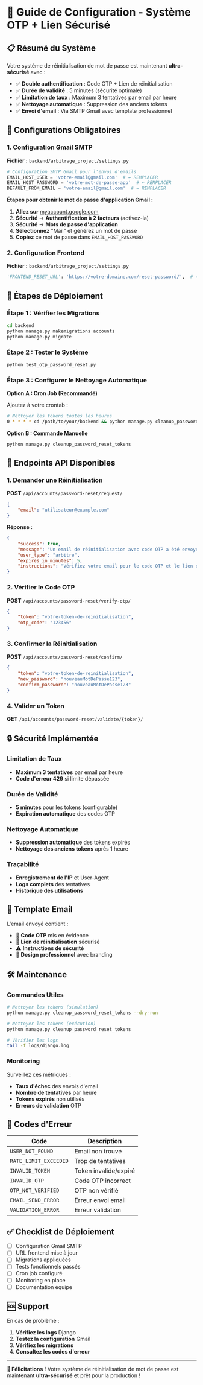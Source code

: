# 🔐 Guide de Configuration - Système OTP + Lien Sécurisé

## 📋 Résumé du Système

Votre système de réinitialisation de mot de passe est maintenant **ultra-sécurisé** avec :

- ✅ **Double authentification** : Code OTP + Lien de réinitialisation
- ✅ **Durée de validité** : 5 minutes (sécurité optimale)
- ✅ **Limitation de taux** : Maximum 3 tentatives par email par heure
- ✅ **Nettoyage automatique** : Suppression des anciens tokens
- ✅ **Envoi d'email** : Via SMTP Gmail avec template professionnel

## 🔧 Configurations Obligatoires

### 1. Configuration Gmail SMTP

**Fichier :** `backend/arbitrage_project/settings.py`

```python
# Configuration SMTP Gmail pour l'envoi d'emails
EMAIL_HOST_USER = 'votre-email@gmail.com'  # ← REMPLACER
EMAIL_HOST_PASSWORD = 'votre-mot-de-passe-app'  # ← REMPLACER
DEFAULT_FROM_EMAIL = 'votre-email@gmail.com'  # ← REMPLACER
```

**Étapes pour obtenir le mot de passe d'application Gmail :**

1. **Allez sur** [myaccount.google.com](https://myaccount.google.com)
2. **Sécurité** → **Authentification à 2 facteurs** (activez-la)
3. **Sécurité** → **Mots de passe d'application**
4. **Sélectionnez** "Mail" et générez un mot de passe
5. **Copiez** ce mot de passe dans `EMAIL_HOST_PASSWORD`

### 2. Configuration Frontend

**Fichier :** `backend/arbitrage_project/settings.py`

```python
'FRONTEND_RESET_URL': 'https://votre-domaine.com/reset-password/',  # ← REMPLACER
```

## 🚀 Étapes de Déploiement

### Étape 1 : Vérifier les Migrations

```bash
cd backend
python manage.py makemigrations accounts
python manage.py migrate
```

### Étape 2 : Tester le Système

```bash
python test_otp_password_reset.py
```

### Étape 3 : Configurer le Nettoyage Automatique

**Option A : Cron Job (Recommandé)**

Ajoutez à votre crontab :

```bash
# Nettoyer les tokens toutes les heures
0 * * * * cd /path/to/your/backend && python manage.py cleanup_password_reset_tokens
```

**Option B : Commande Manuelle**

```bash
python manage.py cleanup_password_reset_tokens
```

## 📡 Endpoints API Disponibles

### 1. Demander une Réinitialisation

**POST** `/api/accounts/password-reset/request/`

```json
{
    "email": "utilisateur@example.com"
}
```

**Réponse :**
```json
{
    "success": true,
    "message": "Un email de réinitialisation avec code OTP a été envoyé à utilisateur@example.com",
    "user_type": "arbitre",
    "expires_in_minutes": 5,
    "instructions": "Vérifiez votre email pour le code OTP et le lien de réinitialisation"
}
```

### 2. Vérifier le Code OTP

**POST** `/api/accounts/password-reset/verify-otp/`

```json
{
    "token": "votre-token-de-reinitialisation",
    "otp_code": "123456"
}
```

### 3. Confirmer la Réinitialisation

**POST** `/api/accounts/password-reset/confirm/`

```json
{
    "token": "votre-token-de-reinitialisation",
    "new_password": "nouveauMotDePasse123",
    "confirm_password": "nouveauMotDePasse123"
}
```

### 4. Valider un Token

**GET** `/api/accounts/password-reset/validate/{token}/`

## 🔒 Sécurité Implémentée

### Limitation de Taux
- **Maximum 3 tentatives** par email par heure
- **Code d'erreur 429** si limite dépassée

### Durée de Validité
- **5 minutes** pour les tokens (configurable)
- **Expiration automatique** des codes OTP

### Nettoyage Automatique
- **Suppression automatique** des tokens expirés
- **Nettoyage des anciens tokens** après 1 heure

### Traçabilité
- **Enregistrement de l'IP** et User-Agent
- **Logs complets** des tentatives
- **Historique des utilisations**

## 📧 Template Email

L'email envoyé contient :

- 🔐 **Code OTP** mis en évidence
- 🔗 **Lien de réinitialisation** sécurisé
- ⚠️ **Instructions de sécurité**
- 🎨 **Design professionnel** avec branding

## 🛠️ Maintenance

### Commandes Utiles

```bash
# Nettoyer les tokens (simulation)
python manage.py cleanup_password_reset_tokens --dry-run

# Nettoyer les tokens (exécution)
python manage.py cleanup_password_reset_tokens

# Vérifier les logs
tail -f logs/django.log
```

### Monitoring

Surveillez ces métriques :

- **Taux d'échec** des envois d'email
- **Nombre de tentatives** par heure
- **Tokens expirés** non utilisés
- **Erreurs de validation** OTP

## 🚨 Codes d'Erreur

| Code | Description |
|------|-------------|
| `USER_NOT_FOUND` | Email non trouvé |
| `RATE_LIMIT_EXCEEDED` | Trop de tentatives |
| `INVALID_TOKEN` | Token invalide/expiré |
| `INVALID_OTP` | Code OTP incorrect |
| `OTP_NOT_VERIFIED` | OTP non vérifié |
| `EMAIL_SEND_ERROR` | Erreur envoi email |
| `VALIDATION_ERROR` | Erreur validation |

## ✅ Checklist de Déploiement

- [ ] Configuration Gmail SMTP
- [ ] URL frontend mise à jour
- [ ] Migrations appliquées
- [ ] Tests fonctionnels passés
- [ ] Cron job configuré
- [ ] Monitoring en place
- [ ] Documentation équipe

## 🆘 Support

En cas de problème :

1. **Vérifiez les logs** Django
2. **Testez la configuration** Gmail
3. **Vérifiez les migrations**
4. **Consultez les codes d'erreur**

---

**🎉 Félicitations !** Votre système de réinitialisation de mot de passe est maintenant **ultra-sécurisé** et prêt pour la production !

